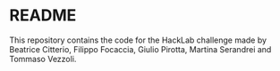# **README**
This repository contains the code for the HackLab challenge made by Beatrice Citterio, Filippo Focaccia, Giulio Pirotta, Martina Serandrei and Tommaso Vezzoli.
